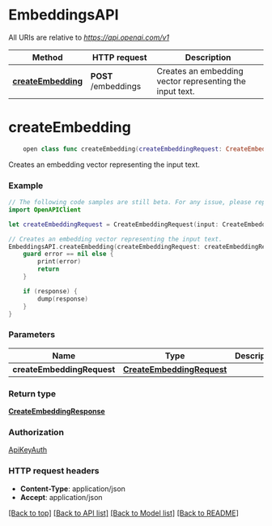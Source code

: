 # EmbeddingsAPI

All URIs are relative to *https://api.openai.com/v1*

Method | HTTP request | Description
------------- | ------------- | -------------
[**createEmbedding**](EmbeddingsAPI.md#createembedding) | **POST** /embeddings | Creates an embedding vector representing the input text.


# **createEmbedding**
```swift
    open class func createEmbedding(createEmbeddingRequest: CreateEmbeddingRequest, completion: @escaping (_ data: CreateEmbeddingResponse?, _ error: Error?) -> Void)
```

Creates an embedding vector representing the input text.

### Example
```swift
// The following code samples are still beta. For any issue, please report via http://github.com/OpenAPITools/openapi-generator/issues/new
import OpenAPIClient

let createEmbeddingRequest = CreateEmbeddingRequest(input: CreateEmbeddingRequest_input(), model: CreateEmbeddingRequest_model(), encodingFormat: "encodingFormat_example", dimensions: 123, user: "user_example") // CreateEmbeddingRequest | 

// Creates an embedding vector representing the input text.
EmbeddingsAPI.createEmbedding(createEmbeddingRequest: createEmbeddingRequest) { (response, error) in
    guard error == nil else {
        print(error)
        return
    }

    if (response) {
        dump(response)
    }
}
```

### Parameters

Name | Type | Description  | Notes
------------- | ------------- | ------------- | -------------
 **createEmbeddingRequest** | [**CreateEmbeddingRequest**](CreateEmbeddingRequest.md) |  | 

### Return type

[**CreateEmbeddingResponse**](CreateEmbeddingResponse.md)

### Authorization

[ApiKeyAuth](../README.md#ApiKeyAuth)

### HTTP request headers

 - **Content-Type**: application/json
 - **Accept**: application/json

[[Back to top]](#) [[Back to API list]](../README.md#documentation-for-api-endpoints) [[Back to Model list]](../README.md#documentation-for-models) [[Back to README]](../README.md)

